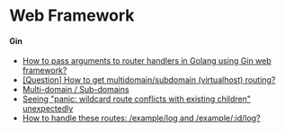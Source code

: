 # Web Framework

#### Gin
* [How to pass arguments to router handlers in Golang using Gin web framework?](http://stackoverflow.com/questions/34046194/how-to-pass-arguments-to-router-handlers-in-golang-using-gin-web-framework)
* [[Question] How to get multidomain/subdomain (virtualhost) routing?](https://github.com/gin-gonic/gin/issues/347)
* [Multi-domain / Sub-domains](https://github.com/julienschmidt/httprouter#multi-domain--sub-domains)
* [Seeing "panic: wildcard route conflicts with existing children" unexpectedly](https://github.com/julienschmidt/httprouter/issues/12)
* [How to handle these routes: /example/log and /example/:id/log?](http://stackoverflow.com/questions/40343515/how-to-handle-these-routes-example-log-and-example-id-log)
